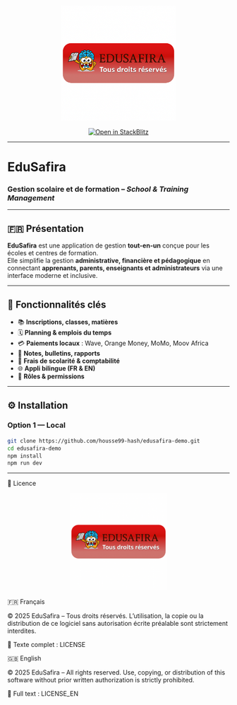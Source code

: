 <p align="center">
  <img src="EDUSAFIRA_README_PACK_2025/public/edusafira-badge.png" alt="EduSafira Logo" width="260"/>
</p>

<p align="center">
  <a href="https://stackblitz.com/github/housse99-hash/edusafira-demo" target="_blank">
    <img src="https://developer.stackblitz.com/img/open_in_stackblitz.svg" alt="Open in StackBlitz" width="180"/>
  </a>
</p>

---

# EduSafira  

### Gestion scolaire et de formation – *School & Training Management*  

---

## 🇫🇷 Présentation  

**EduSafira** est une application de gestion **tout-en-un** conçue pour les écoles et centres de formation.  
Elle simplifie la gestion **administrative, financière et pédagogique** en connectant **apprenants, parents, enseignants et administrateurs** via une interface moderne et inclusive.  

---

## 🚀 Fonctionnalités clés  

- 📚 **Inscriptions, classes, matières**  
- 🗓️ **Planning & emplois du temps**  
- 💳 **Paiements locaux** : Wave, Orange Money, MoMo, Moov Africa  
- 📝 **Notes, bulletins, rapports**  
- 💼 **Frais de scolarité & comptabilité**  
- 🌐 **Appli bilingue (FR & EN)**  
- 🔑 **Rôles & permissions**  

---

## ⚙️ Installation  

### Option 1 — Local  

```bash
git clone https://github.com/housse99-hash/edusafira-demo.git
cd edusafira-demo
npm install
npm run dev
```
---
📜 Licence
<p align="center"> <img src="EDUSAFIRA_README_PACK_2025/public/edusafira-badge.png" alt="Licence EduSafira – Tous droits réservés" width="220"/> </p>
🇫🇷 Français

© 2025 EduSafira – Tous droits réservés.
L’utilisation, la copie ou la distribution de ce logiciel sans autorisation écrite préalable sont strictement interdites.

📄 Texte complet : LICENSE

🇬🇧 English

© 2025 EduSafira – All rights reserved.
Use, copying, or distribution of this software without prior written authorization is strictly prohibited.

📄 Full text : LICENSE_EN
